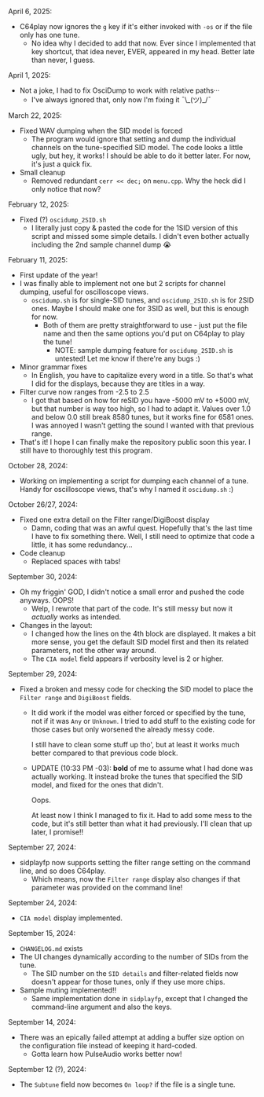April 6, 2025:
- C64play now ignores the `g` key if it's either invoked with
  `-os` or if the file only has one tune.
  - No idea why I decided to add that now. Ever since I
    implemented that key shortcut, that idea never, EVER,
	appeared in my head. Better late than never, I guess.

April 1, 2025:
- Not a joke, I had to fix OsciDump to work with relative
  paths···
  - I've always ignored that, only now I'm fixing it ¯\\\_(ツ)_/¯

March 22, 2025:
- Fixed WAV dumping when the SID model is forced
  - The program would ignore that setting and dump the
    individual channels on the tune-specified SID model.
	The code looks a little ugly, but hey, it works! I should
	be able to do it better later. For now, it's just a quick
	fix.
- Small cleanup
  - Removed redundant `cerr << dec;` on `menu.cpp`. Why the
    heck did I only notice that now?

February 12, 2025:
- Fixed (?) `oscidump_2SID.sh`
  - I literally just copy & pasted the code for the 1SID
    version of this script and missed some simple details.
	I didn't even bother actually including the 2nd sample
	channel dump :sob:

February 11, 2025:
- First update of the year!
- I was finally able to implement not one but 2 scripts for
  channel dumping, useful for oscilloscope views.
  - `oscidump.sh` is for single-SID tunes, and
    `oscidump_2SID.sh` is for 2SID ones. Maybe I should make
	one for 3SID as well, but this is enough for now.
	- Both of them are pretty straightforward to use - just put
	  the file name and then the same options you'd put on
	  C64play to play the tune!
	  - NOTE: sample dumping feature for `oscidump_2SID.sh` is
		untested! Let me know if there're any bugs :)
- Minor grammar fixes
  - In English, you have to capitalize every word in a title.
    So that's what I did for the displays, because they are
	titles in a way.
- Filter curve now ranges from -2.5 to 2.5
  - I got that based on how for reSID you have -5000 mV to
    +5000 mV, but that number is way too high, so I had to
	adapt it.
	Values over 1.0 and below 0.0 still break 8580 tunes, but
	it works fine for 6581 ones. I was annoyed I wasn't getting
	the sound I wanted with that previous range.
- That's it! I hope I can finally make the repository public
  soon this year. I still have to thoroughly test this program.

October 28, 2024:
- Working on implementing a script for dumping each channel of
  a tune. Handy for oscilloscope views, that's why I named it
  `oscidump.sh` :)

October 26/27, 2024:
- Fixed one extra detail on the Filter range/DigiBoost display
  - Damn, coding that was an awful quest. Hopefully that's the
    last time I have to fix something there. Well, I still need
    to optimize that code a little, it has some redundancy...
- Code cleanup
  - Replaced spaces with tabs!

September 30, 2024:
- Oh my friggin' GOD, I didn't notice a small error and pushed
  the code anyways. OOPS!
  - Welp, I rewrote that part of the code. It's still messy but
    now it *actually* works as intended.
- Changes in the layout:
  - I changed how the lines on the 4th block are displayed. It
    makes a bit more sense, you get the default SID model first
	and then its related parameters, not the other way around.
  - The `CIA model` field appears if verbosity level is 2 or
    higher.

September 29, 2024:
- Fixed a broken and messy code for checking the SID model to
  place the `Filter range` and `DigiBoost` fields.
  - It did work if the model was either forced or specified by
    the tune, not if it was `Any` or `Unknown`. I tried to add
	stuff to the existing code for those cases but only worsened
	the already messy code.

	I still have to clean some stuff up tho', but at least it
	works much better compared to that previous code block.
  - UPDATE (10:33 PM -03): **bold** of me to assume what I had
    done was actually working. It instead broke the tunes that
	specified the SID model, and fixed for the ones that didn't.

	Oops.

	At least now I think I managed to fix it. Had to add some
	mess to the code, but it's still better than what it had
	previously. I'll clean that up later, I promise!!

September 27, 2024:
- sidplayfp now supports setting the filter range setting on the
  command line, and so does C64play.
  - Which means, now the `Filter range` display also changes if
    that parameter was provided on the command line!

September 24, 2024:
- `CIA model` display implemented.

September 15, 2024:
- `CHANGELOG.md` exists
- The UI changes dynamically according to the number of SIDs from
  the tune.
  - The SID number on the `SID details` and filter-related fields
    now doesn't appear for those tunes, only if they use more chips.
- Sample muting implemented!!
  - Same implementation done in `sidplayfp`, except that I changed
    the command-line argument and also the keys.

September 14, 2024:
- There was an epically failed attempt at adding a buffer size option
  on the configuration file instead of keeping it hard-coded.
  - Gotta learn how PulseAudio works better now!

September 12 (?), 2024:
- The `Subtune` field now becomes `On loop?` if the file is a single
  tune.
